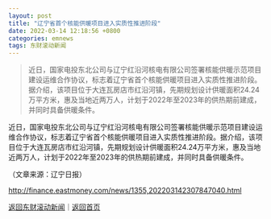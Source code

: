 ```yaml
---
layout: post
title: "辽宁省首个核能供暖项目进入实质性推进阶段"
date: 2022-03-14 12:18:56 +0800
categories: emnews
tags: 东财滚动新闻
---
```

> 近日，国家电投东北公司与辽宁红沿河核电有限公司签署核能供暖示范项目建设运维合作协议，标志着辽宁省首个核能供暖项目进入实质性推进阶段。据介绍，该项目位于大连瓦房店市红沿河镇，先期规划设计供暖面积24.24万平方米，惠及当地近两万人，计划于2022年至2023年的供热期前建成，并同时具备供暖条件。

<p>近日，国家电投东北公司与辽宁红沿河核电有限公司签署核能供暖示范项目建设运维合作协议，标志着辽宁省首个核能供暖项目进入实质性推进阶段。据介绍，该项目位于大连瓦房店市红沿河镇，先期规划设计供暖面积24.24万平方米，惠及当地近两万人，计划于2022年至2023年的供热期前建成，并同时具备供暖条件。</p><p class="em_media">（文章来源：辽宁日报）</p>

<http://finance.eastmoney.com/news/1355,202203142307847040.html>

[返回东财滚动新闻](//finews.withounder.com/emnews/)｜[返回首页](//finews.withounder.com/)